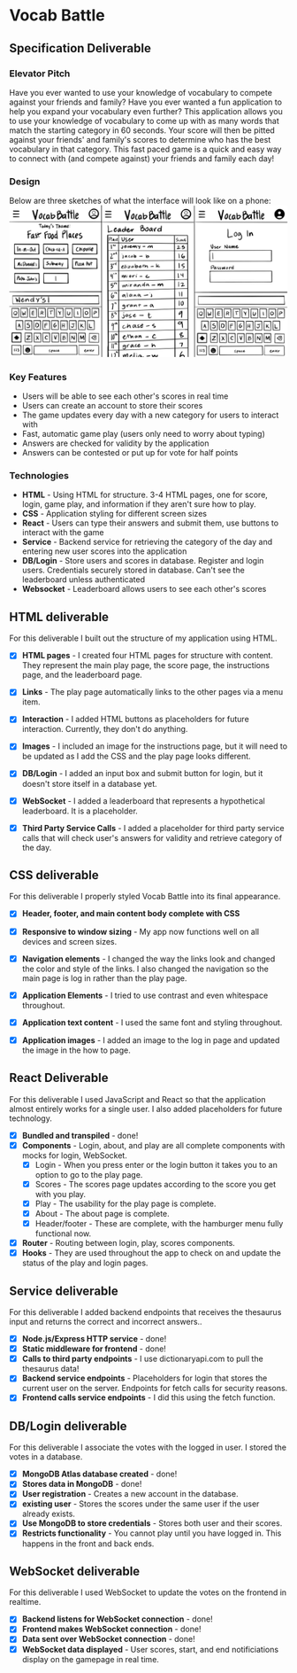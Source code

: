 # Vocab Battle

## Specification Deliverable 
### Elevator Pitch
Have you ever wanted to use your knowledge of vocabulary to compete against your friends and family? Have you ever wanted a fun application to help you expand your vocabulary even further? This application allows you to use your knowledge of vocabulary to come up with as many words that match the starting category in 60 seconds. Your score will then be pitted against your friends' and family's scores to determine who has the best vocabulary in that category. This fast paced game is a quick and easy way to connect with (and compete against) your friends and family each day!

### Design
Below are three sketches of what the interface will look like on a phone: 
![](VocabMockUIJoined.jpeg)

### Key Features
- Users will be able to see each other's scores in real time
- Users can create an account to store their scores
- The game updates every day with a new category for users to interact with
- Fast, automatic game play (users only need to worry about typing)
- Answers are checked for validity by the application
- Answers can be contested or put up for vote for half points

### Technologies
- **HTML** - Using HTML for structure. 3-4 HTML pages, one for score, login, game play, and information if they aren't sure how to play.
- **CSS** - Application styling for different screen sizes
- **React** - Users can type their answers and submit them, use buttons to interact with the game
- **Service** - Backend service for retrieving the category of the day and entering new user scores into the application
- **DB/Login** -  Store users and scores in database. Register and login users. Credentials securely stored in database. Can't see the leaderboard unless authenticated
- **Websocket** -  Leaderboard allows users to see each other's scores

## HTML deliverable

For this deliverable I built out the structure of my application using HTML.

- [x] **HTML pages** - I created four HTML pages for structure with content. They represent the main play page, the score page, the instructions page, and the leaderboard page.
- [x] **Links** - The play page automatically links to the other pages via a menu item.
- [x] **Interaction** - I added HTML buttons as placeholders for future interaction. Currently, they don't do anything.
- [x] **Images** - I included an image for the instructions page, but it will need to be updated as I add the CSS and the play page looks different.
- [x] **DB/Login** - I added an input box and submit button for login, but it doesn't store itself in a database yet.
- [x] **WebSocket** - I added a leaderboard that represents a hypothetical leaderboard. It is a placeholder.
- [x] **Third Party Service Calls** - I added a placeholder for third party service calls that will check user's answers for validity and retrieve category of the day.


## CSS deliverable

For this deliverable I properly styled Vocab Battle into its final appearance.

- [x] **Header, footer, and main content body complete with CSS**
- [x] **Responsive to window sizing** - My app now functions well on all devices and screen sizes.
- [x] **Navigation elements** - I changed the way the links look and changed the color and style of the links. I also changed the navigation so the main page is log in rather than the play page.
- [x] **Application Elements** - I tried to use contrast and even whitespace throughout.
- [x] **Application text content** - I used the same font and styling throughout.
- [x] **Application images** - I added an image to the log in page and updated the image in the how to page.


## React Deliverable

For this deliverable I used JavaScript and React so that the application almost entirely works for a single user. I also added placeholders for future technology.

- [x] **Bundled and transpiled** - done!
- [x] **Components** - Login, about, and play are all complete components with mocks for login, WebSocket.
    - [x] Login - When you press enter or the login button it takes you to an option to go to the play page.
    - [x] Scores - The scores page updates according to the score you get with you play. 
    - [x] Play - The usability for the play page is complete.
    - [x] About - The about page is complete.
    - [x] Header/footer - These are complete, with the hamburger menu fully functional now.
- [x] **Router** - Routing between login, play, scores components.
- [x] **Hooks** - They are used throughout the app to check on and update the status of the play and login pages.

## Service deliverable

For this deliverable I added backend endpoints that receives the thesaurus input and returns the correct and incorrect answers..

- [x] **Node.js/Express HTTP service** - done!
- [x] **Static middleware for frontend** - done!
- [x] **Calls to third party endpoints** - I use dictionaryapi.com to pull the thesaurus data!
- [x] **Backend service endpoints** - Placeholders for login that stores the current user on the server. Endpoints for fetch calls for security reasons.
- [x] **Frontend calls service endpoints** - I did this using the fetch function.

## DB/Login deliverable

For this deliverable I associate the votes with the logged in user. I stored the votes in a database.

- [x] **MongoDB Atlas database created** - done!
- [x] **Stores data in MongoDB** - done!
- [x] **User registration** - Creates a new account in the database.
- [x] **existing user** - Stores the scores under the same user if the user already exists.
- [x] **Use MongoDB to store credentials** - Stores both user and their scores.
- [x] **Restricts functionality** - You cannot play until you have logged in. This happens in the front and back ends.

## WebSocket deliverable

For this deliverable I used WebSocket to update the votes on the frontend in realtime.

- [x] **Backend listens for WebSocket connection** - done!
- [x] **Frontend makes WebSocket connection** - done!
- [x] **Data sent over WebSocket connection** - done!
- [x] **WebSocket data displayed** - User scores, start, and end notificiations display on the gamepage in real time.